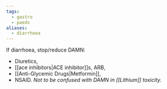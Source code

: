 ```yaml
---
tags:
  - gastro
  - paeds
aliases:
  - diarrhoea
---
```



If diarrhoea, stop/reduce DAMN: 
- Diuretics, 
- [[ace inhibitors|ACE inhibitor]]s, ARB, 
- [[Anti-Glycemic Drugs|Metformin]], 
- NSAID.
*Not to be confused with DAMN in [[Lithium]] toxicity.* 

